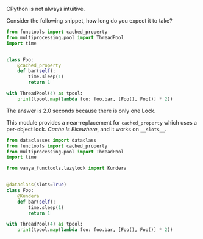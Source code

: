 CPython is not always intuitive.

Consider the following snippet, how long do you expect it to take?
```python
from functools import cached_property
from multiprocessing.pool import ThreadPool
import time


class Foo:
    @cached_property
    def bar(self):
        time.sleep(1)
        return 1

with ThreadPool(4) as tpool:
    print(tpool.map(lambda foo: foo.bar, [Foo(), Foo()] * 2))
```
The answer is 2.0 seconds because there is only one Lock.

This module provides a near-replacement for `cached_property` which uses a per-object lock.
*Cache Is Elsewhere*, and it works on `__slots__`.
```python
from dataclasses import dataclass
from functools import cached_property
from multiprocessing.pool import ThreadPool
import time

from vanya_functools.lazylock import Kundera


@dataclass(slots=True)
class Foo:
    @Kundera
    def bar(self):
        time.sleep(1)
        return 1

with ThreadPool(4) as tpool:
    print(tpool.map(lambda foo: foo.bar, [Foo(), Foo()] * 2))
```
